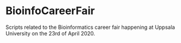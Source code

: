 # BioinfoCareerFair

Scripts related to the Bioinformatics career fair happening at Uppsala University on the 23rd of April 2020.
